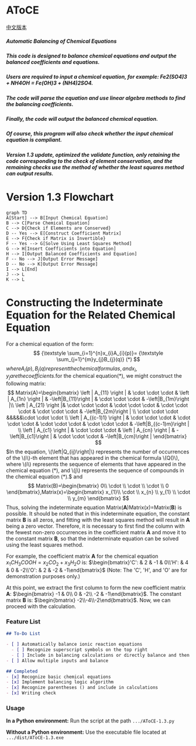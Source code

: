 # AToCE
[中文版本](README_zh.md)
##### Automatic Balancing of Chemical Equations

##### This code is designed to balance chemical equations and output the balanced coefficients and equations.

##### Users are required to input a chemical equation, for example: Fe2(SO4)3 + NH4OH = Fe(OH)3 + (NH4)2SO4.

##### The code will parse the equation and use linear algebra methods to find the balancing coefficients.

##### Finally, the code will output the balanced chemical equation.

##### Of course, this program will also check whether the input chemical equation is compliant.

##### Version 1.3 update, optimized the validate function, only retaining the code corresponding to the check of element conservation, and the remaining checks use the method of whether the least squares method can output results.

# Version 1.3 Flowchart
```mermaid
graph TD
A[Start] --> B[Input Chemical Equation]
B --> C[Parse Chemical Equation]
C --> D{Check if Elements are Conserved}
D -- Yes --> E[Construct Coefficient Matrix]
E --> F{Check if Matrix is Invertible}
F -- Yes --> G[Solve Using Least Squares Method]
G --> H[Insert Coefficients into Equation]
H --> I[Output Balanced Coefficients and Equation]
F -- No --> J[Output Error Message]
D -- No --> K[Output Error Message]
I --> L[End]
J --> L
K --> L
```

# Constructing the Indeterminate Equation for the Related Chemical Equation
For a chemical equation of the form:
$$
 {\textstyle \sum_{i=1}^{n}x_{i}A_{i}(p)}=  {\textstyle \sum_{j=1}^{m}y_{j}B_{j}(q)} (*)
$$
$where A_{i}(p),B_{j}(q)represent the chemical formulas, and x_{i},y_{j} are the coefficients.$for the chemical equation(*), we might construct the following matrix:
$$
Matrix(A)=\begin{bmatrix}
 \left | A_{11} \right |  & \cdot \cdot \cdot & \left | A_{1n} \right |  & -\left|B_{11}\right | & \cdot \cdot \cdot  & -\left|B_{1m}\right |\\
 \left | A_{21} \right |& \cdot \cdot \cdot & \cdot \cdot \cdot  & \cdot \cdot \cdot & \cdot \cdot \cdot &  -\left|B_{2m}\right | \\
\cdot \cdot \cdot &&&&&\cdot \cdot \cdot \\
 \left | A_{(c-1)1} \right | & \cdot \cdot \cdot & \cdot \cdot \cdot  & \cdot \cdot \cdot  & \cdot \cdot \cdot &  -\left|B_{(c-1)m}\right | \\
 \left | A_{c1} \right |  & \cdot \cdot \cdot & \left | A_{cn} \right |  & -\left|B_{c1}\right | & \cdot \cdot \cdot  & -\left|B_{cm}\right |
\end{bmatrix}
 $$
 $In the equation, \(\left|Q_{ij}\right|\) represents the number of occurrences of the \(i\)-th element that has appeared in the chemical formula \(Q()\), where \(i\) represents the sequence of elements that have appeared in the chemical equation (*), and \(j\) represents the sequence of compounds in the chemical equation (*).$
 and
$$
Matrix(B)=\begin{bmatrix}
 0\\
 \cdot \\
 \cdot \\
 \cdot \\
0
\end{bmatrix},Matrix(x)=\begin{bmatrix}
 x_{1}\\
 \cdot \\
 x_{n} \\
 y_{1} \\
\cdot \\
y_{m}
\end{bmatrix}
$$
Thus, solving the indeterminate equation Matrix(**A**)Matrix(*x*)=Matrix(**B**) is possible. It should be noted that in this indeterminate equation, the constant matrix **B** is all zeros, and fitting with the least squares method will result in **A** being a zero vector. Therefore, it is necessary to first find the column with the fewest non-zero occurrences in the coefficient matrix **A** and move it to the constant matrix **B**, so that the indeterminate equation can be solved using the least squares method.

For example, the coefficient matrix **A** for the chemical equation $x_{1}CH_{3}COOH=x_{2}CO_{2}+x_{3}H_{2}O$ is:
$\begin{bmatrix}'C': & 2 & -1 & 0\\'H': & 4 & 0  & -2\\'O': & 2 & -2 & -1\end{bmatrix}$
(Note: The 'C', 'H', and 'O' are for demonstration purposes only.)

At this point, we extract the first column to form the new coefficient matrix  **A**:
$\begin{bmatrix}   -1 & 0\\ 0 & -2\\  -2 & -1\end{bmatrix}$.
The constant matrix **B** is:
$\begin{bmatrix} -2\\-4\\-2\end{bmatrix}$.
Now, we can proceed with the calculation.

### Feature List

```markdown
## To-Do List

- [ ] Automatically balance ionic reaction equations
  - [ ] Recognize superscript symbols on the top right
  - [ ] Include in balancing calculations or directly balance and then check
- [ ] Allow multiple inputs and balance

## Completed
- [x] Recognize basic chemical equations
- [x] Implement balancing logic algorithm
- [x] Recognize parentheses () and include in calculations
- [x] Writing check
```

### Usage

**In a Python environment:** Run the script at the path `.../AToCE-1.3.py`

**Without a Python environment:** Use the executable file located at `.../dist/AToCE-1.3.exe`

